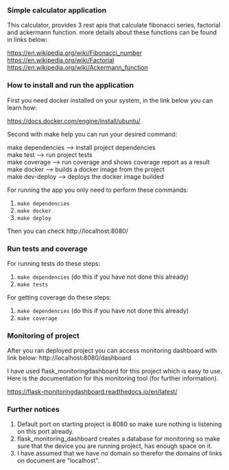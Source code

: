 ### Simple calculator application

This calculator, provides 3 rest apis that calculate fibonacci series, factorial and ackermann function.
more details about these functions can be found in links below:

https://en.wikipedia.org/wiki/Fibonacci_number </br>
https://en.wikipedia.org/wiki/Factorial </br>
https://en.wikipedia.org/wiki/Ackermann_function </br>

### How to install and run the application

First you need docker installed on your system, in the link below you can learn how:

https://docs.docker.com/engine/install/ubuntu/


Second  with make help you can run your desired command:

make dependencies --> install project dependencies </br>
make test --> run project tests </br>
make coverage --> run coverage and shows coverage report as a result </br>
make docker --> builds a docker image from the project </br>
make dev-deploy --> deploys the docker image builded </br>

For running the app you only need to perform these commands:
1. ```make dependencies```
2. ```make docker```
3. ```make deploy```

Then you can check http://localhost:8080/


### Run tests and coverage

For running tests do these steps:
1. ```make dependencies``` (do this if you have not done this already)
2. ```make tests```


For getting coverage do these steps:
1. ```make dependencies``` (do this if you have not done this already)
2. ```make coverage```


### Monitoring of project

After you ran deployed project you can access monitoring dashboard with link below:
http://localhost:8080/dashboard

I have used flask_monitoringdashboard for this project which is easy to use.
Here is the documentation for this monitoring tool (for further information). </br>

https://flask-monitoringdashboard.readthedocs.io/en/latest/


### Further notices

1. Default port on starting project is 8080 so make sure nothing is listening on this port already.
2. flask_monitoring_dashboard creates a database for monitoring so make sure that the device you are running project, has enough space on it.
3. I have assumed that we have no domain so therefor the domains of links on document are "localhost".
